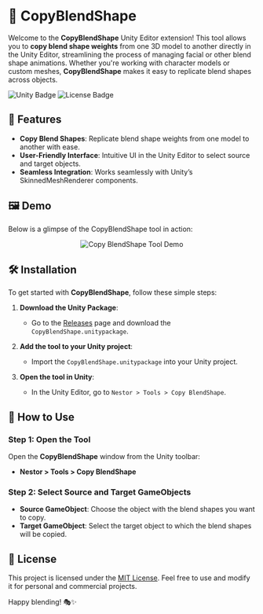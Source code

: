 # 🎨 CopyBlendShape

Welcome to the **CopyBlendShape** Unity Editor extension! This tool allows you to **copy blend shape weights** from one 3D model to another directly in the Unity Editor, streamlining the process of managing facial or other blend shape animations. Whether you're working with character models or custom meshes, **CopyBlendShape** makes it easy to replicate blend shapes across objects.

![Unity Badge](https://img.shields.io/badge/Unity-CopyBlendShape-blueviolet?style=flat-square) ![License Badge](https://img.shields.io/badge/License-MIT-green.svg?style=flat-square)

## 🚀 Features

- **Copy Blend Shapes**: Replicate blend shape weights from one model to another with ease.
- **User-Friendly Interface**: Intuitive UI in the Unity Editor to select source and target objects.
- **Seamless Integration**: Works seamlessly with Unity’s SkinnedMeshRenderer components.

## 🖼️ Demo

Below is a glimpse of the CopyBlendShape tool in action:

<div style="text-align: center;">
    <img src=".github\assets\Demo.gif" alt="Copy BlendShape Tool Demo">
</div>

## 🛠️ Installation

To get started with **CopyBlendShape**, follow these simple steps:

1. **Download the Unity Package**:
    - Go to the [Releases](https://github.com/nestor-vrc/CopyBlendShape/releases) page and download the `CopyBlendShape.unitypackage`.

2. **Add the tool to your Unity project**:
    - Import the `CopyBlendShape.unitypackage` into your Unity project.

3. **Open the tool in Unity**:
    - In the Unity Editor, go to `Nestor > Tools > Copy BlendShape`.

## 🔧 How to Use

### Step 1: Open the Tool

Open the **CopyBlendShape** window from the Unity toolbar:

- **Nestor > Tools > Copy BlendShape**

### Step 2: Select Source and Target GameObjects

- **Source GameObject**: Choose the object with the blend shapes you want to copy.
- **Target GameObject**: Select the target object to which the blend shapes will be copied.

## 📝 License

This project is licensed under the [MIT License](LICENSE). Feel free to use and modify it for personal and commercial projects.

Happy blending! 🎭✨
